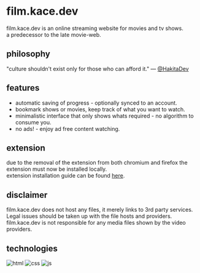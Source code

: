 # film.kace.dev
film.kace.dev is an online streaming website for movies and tv shows. <br>
a predecessor to the late movie-web.

## philosophy
"culture shouldn't exist only for those who can afford it." — [@HakitaDev](https://x.com/HakitaDev/status/1797245014268891236?t=O6_sd_h5oyPeG5FATc27PQ&s=19)

## features
- automatic saving of progress - optionally synced to an account.
- bookmark shows or movies, keep track of what you want to watch.
- minimalistic interface that only shows whats required - no algorithm to consume you.
- no ads! - enjoy ad free content watching.

## extension
due to the removal of the extension from both chromium and firefox the extension must now be installed locally. <br>
extension installation guide can be found [here](https://github.com/userkace/film-ext).

## disclaimer
film.kace.dev does not host any files, it merely links to 3rd party services. Legal issues should be taken up with the file hosts and providers. film.kace.dev is not responsible for any media files shown by the video providers.

## technologies

![html](https://img.shields.io/badge/HTML5-E34F26?style=for-the-badge&logo=html5&logoColor=white)
![css](https://img.shields.io/badge/CSS3-1572B6?style=for-the-badge&logo=css3&logoColor=white)
![js](https://img.shields.io/badge/JavaScript-F7DF1E?style=for-the-badge&logo=JavaScript&logoColor=333)



